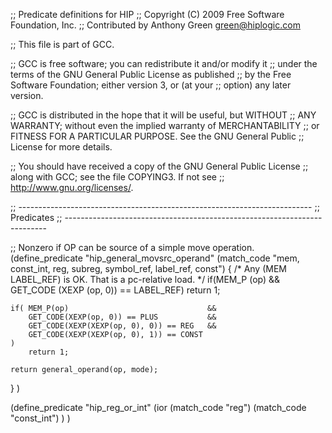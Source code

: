 ;; Predicate definitions for HIP
;; Copyright (C) 2009 Free Software Foundation, Inc.
;; Contributed by Anthony Green <green@hiplogic.com>

;; This file is part of GCC.

;; GCC is free software; you can redistribute it and/or modify it
;; under the terms of the GNU General Public License as published
;; by the Free Software Foundation; either version 3, or (at your
;; option) any later version.

;; GCC is distributed in the hope that it will be useful, but WITHOUT
;; ANY WARRANTY; without even the implied warranty of MERCHANTABILITY
;; or FITNESS FOR A PARTICULAR PURPOSE.  See the GNU General Public
;; License for more details.

;; You should have received a copy of the GNU General Public License
;; along with GCC; see the file COPYING3.  If not see
;; <http://www.gnu.org/licenses/>.

;; -------------------------------------------------------------------------
;; Predicates
;; -------------------------------------------------------------------------

;; Nonzero if OP can be source of a simple move operation.
(define_predicate "hip_general_movsrc_operand"
	(match_code "mem, const_int, reg, subreg, symbol_ref, label_ref, const")
{
	/* Any (MEM LABEL_REF) is OK.  That is a pc-relative load.  */
	if(MEM_P (op) && GET_CODE (XEXP (op, 0)) == LABEL_REF)
		return 1;

	if(	MEM_P(op)								&&
		GET_CODE(XEXP(op, 0)) == PLUS			&&
		GET_CODE(XEXP(XEXP(op, 0), 0)) == REG	&&
		GET_CODE(XEXP(XEXP(op, 0), 1)) == CONST
	)
		return 1;

	return general_operand(op, mode);
}
)

(define_predicate "hip_reg_or_int"
	(ior
		(match_code "reg")
		(match_code "const_int")
	)
)
